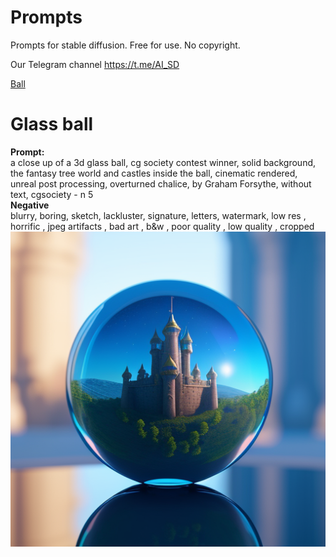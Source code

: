 # Prompts
Prompts for stable diffusion. Free for use. No copyright.

Our Telegram channel
https://t.me/AI_SD

[Ball](#glass-ball)
# Glass ball 
**Prompt:** <br />
a close up of a 3d glass ball, cg society contest winner, solid background, the fantasy tree world and castles inside the ball,  cinematic rendered, unreal post processing, overturned chalice, by Graham Forsythe, without text, cgsociety - n 5 <br />
**Negative** <br />
blurry, boring, sketch, lackluster, signature, letters, watermark, low res , horrific , jpeg artifacts , bad art , b&w , poor quality , low quality , cropped<br />
![Screenshot](/images/00043-327955362.png)